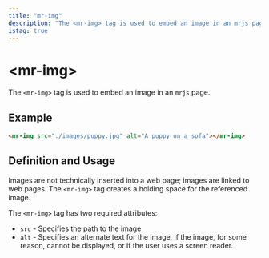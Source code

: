 ```yaml
---
title: "mr-img"
description: "The <mr-img> tag is used to embed an image in an mrjs page."
istag: true
---
```

# &lt;mr-img&gt;

The `<mr-img>` tag is used to embed an image in an `mrjs` page.

## Example

```html
<mr-img src="./images/puppy.jpg" alt="A puppy on a sofa"></mr-img>
```

## Definition and Usage

Images are not technically inserted into a web page; images are linked to web pages. The `<mr-img>` tag creates a holding space for the referenced image.

The `<mr-img>` tag has two required attributes:

* `src` - Specifies the path to the image
* `alt` - Specifies an alternate text for the image, if the image, for some reason, cannot be displayed, or if the user uses a screen reader.